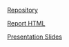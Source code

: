 [Repository](https://github.com/ejinright/assignment_05)

[Report HTML](https://ejinright.github.io/assignment_05/Report/Assignment-05.html)

[Presentation Slides](https://ejinright.github.io/assignment_05/Presentation/Presentation.html)

